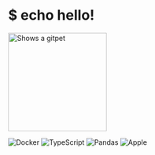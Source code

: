 # $ echo hello!

<picture>
  <source media="(prefers-color-scheme: dark)" srcset="https://gitpets.fly.dev/api?username=cassiusfive&petname=zshrc&theme=dark&species=fox">
  <source media="(prefers-color-scheme: light)" srcset="https://gitpets.fly.dev/api?username=cassiusfive&petname=zshrc&theme=light&species=fox">
  <img alt="Shows a gitpet" src="[https://gitpets.fly.dev/api?username=cassiusfive&petname=Kristofferson](https://gitpets.fly.dev/api?username=cassiusfive&petname=zshrc&theme=dark&species=fox)" width="200px">
</picture>


![Docker](https://img.shields.io/badge/docker-%230db7ed.svg?style=for-the-badge&logo=docker&logoColor=white)
![TypeScript](https://img.shields.io/badge/typescript-%23007ACC.svg?style=for-the-badge&logo=typescript&logoColor=white)
![Pandas](https://img.shields.io/badge/pandas-%23150458.svg?style=for-the-badge&logo=pandas&logoColor=white)
![Apple](https://img.shields.io/badge/Apple-%23000000.svg?style=for-the-badge&logo=apple&logoColor=white)
